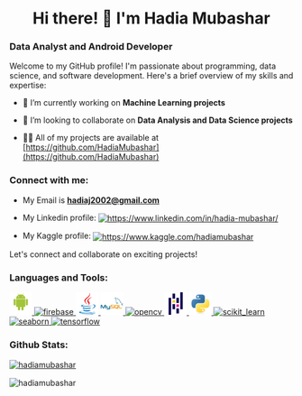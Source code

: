 <h1 align="center"> Hi there! 👋 I'm Hadia Mubashar</h1>
<h3 align="left">Data Analyst and Android Developer</h3>
Welcome to my GitHub profile! I'm passionate about programming, data science, and software development. Here's a brief overview of my skills and expertise:

- 🔭 I’m currently working on **Machine Learning projects**

- 👯 I’m looking to collaborate on **Data Analysis and Data Science projects**

- 👨‍💻 All of my projects are available at [https://github.com/HadiaMubashar](https://github.com/HadiaMubashar)

<p align="left">
<h3 align="left">Connect with me:</h3>

- My Email is **hadiaj2002@gmail.com**

- My Linkedin profile: <a href="https://linkedin.com/in/https://www.linkedin.com/in/hadia-mubashar/" target="blank"><img align="center" src="https://raw.githubusercontent.com/rahuldkjain/github-profile-readme-generator/master/src/images/icons/Social/linked-in-alt.svg" alt="https://www.linkedin.com/in/hadia-mubashar/" height="30" width="40" /></a>

  
- My Kaggle profile: <a href="https://kaggle.com/https://www.kaggle.com/hadiamubashar" target="blank"><img align="center" src="https://raw.githubusercontent.com/rahuldkjain/github-profile-readme-generator/master/src/images/icons/Social/kaggle.svg" alt="https://www.kaggle.com/hadiamubashar" height="30" width="40" /></a>
</p>

Let's connect and collaborate on exciting projects!

<h3 align="left">Languages and Tools:</h3>
<p align="left"> <a href="https://developer.android.com" target="_blank" rel="noreferrer"> <img src="https://raw.githubusercontent.com/devicons/devicon/master/icons/android/android-original-wordmark.svg" alt="android" width="40" height="40"/> </a> <a href="https://firebase.google.com/" target="_blank" rel="noreferrer"> <img src="https://www.vectorlogo.zone/logos/firebase/firebase-icon.svg" alt="firebase" width="40" height="40"/> </a> <a href="https://www.java.com" target="_blank" rel="noreferrer"> <img src="https://raw.githubusercontent.com/devicons/devicon/master/icons/java/java-original.svg" alt="java" width="40" height="40"/> </a> <a href="https://www.mysql.com/" target="_blank" rel="noreferrer"> <img src="https://raw.githubusercontent.com/devicons/devicon/master/icons/mysql/mysql-original-wordmark.svg" alt="mysql" width="40" height="40"/> </a> <a href="https://opencv.org/" target="_blank" rel="noreferrer"> <img src="https://www.vectorlogo.zone/logos/opencv/opencv-icon.svg" alt="opencv" width="40" height="40"/> </a> <a href="https://pandas.pydata.org/" target="_blank" rel="noreferrer"> <img src="https://raw.githubusercontent.com/devicons/devicon/2ae2a900d2f041da66e950e4d48052658d850630/icons/pandas/pandas-original.svg" alt="pandas" width="40" height="40"/> </a> <a href="https://www.python.org" target="_blank" rel="noreferrer"> <img src="https://raw.githubusercontent.com/devicons/devicon/master/icons/python/python-original.svg" alt="python" width="40" height="40"/> </a> <a href="https://scikit-learn.org/" target="_blank" rel="noreferrer"> <img src="https://upload.wikimedia.org/wikipedia/commons/0/05/Scikit_learn_logo_small.svg" alt="scikit_learn" width="40" height="40"/> </a> <a href="https://seaborn.pydata.org/" target="_blank" rel="noreferrer"> <img src="https://seaborn.pydata.org/_images/logo-mark-lightbg.svg" alt="seaborn" width="40" height="40"/> </a> <a href="https://www.tensorflow.org" target="_blank" rel="noreferrer"> <img src="https://www.vectorlogo.zone/logos/tensorflow/tensorflow-icon.svg" alt="tensorflow" width="40" height="40"/> </a> </p>

<h3 align="left">Github Stats:</h3>

<p align="left"> <a href="https://github.com/ryo-ma/github-profile-trophy"><img src="https://github-profile-trophy.vercel.app/?username=hadiamubashar" alt="hadiamubashar" /></a> </p>

<p><img align="center" src="https://github-readme-stats.vercel.app/api/top-langs?username=hadiamubashar&show_icons=true&locale=en&layout=compact" alt="hadiamubashar" /></p>

